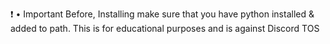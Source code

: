 ❗ • Important
Before, Installing make sure that you have python installed & added to path.
This is for educational purposes and is against Discord TOS
